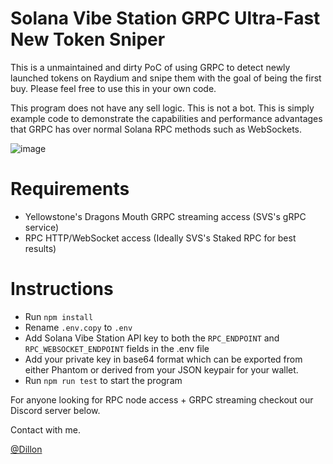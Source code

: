 # Solana Vibe Station GRPC Ultra-Fast New Token Sniper

This is a unmaintained and dirty PoC of using GRPC to detect newly launched tokens on Raydium and snipe them with the goal of being the first buy. Please feel free to use this in your own code. 

This program does not have any sell logic. This is not a bot. This is simply example code to demonstrate the capabilities and performance advantages that GRPC has over normal Solana RPC methods such as WebSockets.

![image](https://github.com/bigj-SVS/grpc-sniper/assets/173855326/1f4f4f54-d2fc-438e-a603-6aba1b641e1b)


# Requirements
- Yellowstone's Dragons Mouth GRPC streaming access (SVS's gRPC service)
- RPC HTTP/WebSocket access (Ideally SVS's Staked RPC for best results)


# Instructions
- Run `npm install`
- Rename `.env.copy` to `.env`
- Add Solana Vibe Station API key to both the `RPC_ENDPOINT` and `RPC_WEBSOCKET_ENDPOINT` fields in the .env file
- Add your private key in base64 format which can be exported from either Phantom or derived from your JSON keypair for your wallet.
- Run `npm run test` to start the program

For anyone looking for RPC node access + GRPC streaming checkout our Discord server below.

Contact with me.

[@Dillon](https://t.me/DillonSolai)
